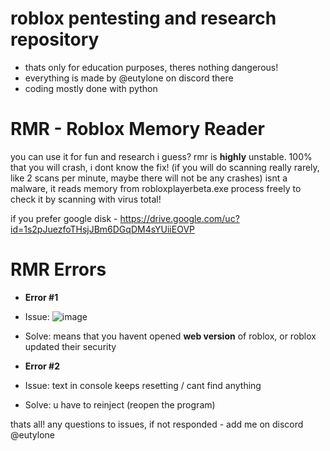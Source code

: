 # roblox pentesting and research repository
- thats only for education purposes, theres nothing dangerous!
- everything is made by @eutylone on discord there
- coding mostly done with python

# RMR - Roblox Memory Reader
you can use it for fun and research i guess?
rmr is **highly** unstable. 100% that you will crash, i dont know the fix! (if you will do scanning really rarely, like 2 scans per minute, maybe there will not be any crashes)
isnt a malware, it reads memory from robloxplayerbeta.exe process
freely to check it by scanning with virus total!

if you prefer google disk - https://drive.google.com/uc?id=1s2pJuezfoTHsjJBm6DGqDM4sYUiiEOVP

# RMR Errors

- **Error #1**
- Issue: ![image](https://github.com/eutyteam/robloxpentesting/assets/153383083/50c934c7-6861-452b-baa8-82a5cd93c373)
- Solve: means that you havent opened **web version** of roblox, or roblox updated their security

- **Error #2**
- Issue: text in console keeps resetting / cant find anything
- Solve: u have to reinject (reopen the program)

thats all!
any questions to issues, if not responded - add me on discord @eutylone
